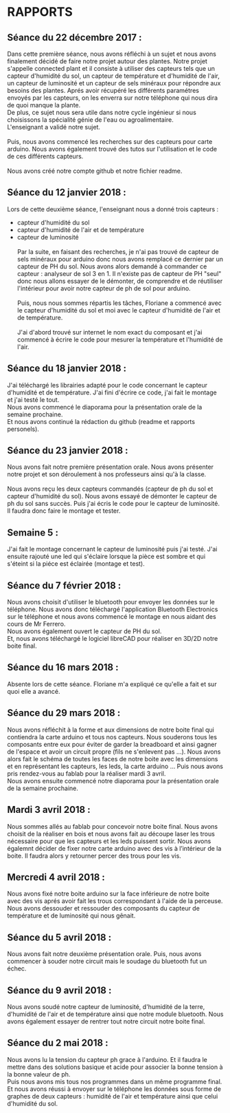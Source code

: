 
<h1> RAPPORTS </h1>

<h2> Séance du 22 décembre 2017 : </h2>

Dans cette première séance, nous avons réfléchi à un sujet et nous avons finalement décidé de faire notre projet autour des plantes. Notre projet s'appelle connected plant et il consiste à utiliser des capteurs tels que un capteur d'humidité du sol, un capteur de température et d'humidité de l'air, un capteur de luminosité et un capteur de sels minéraux pour répondre aux besoins des plantes. Aprés avoir récupéré les différents paramétres envoyés par les capteurs, on les enverra sur notre téléphone qui nous dira de quoi manque la plante. </br>
De plus, ce sujet nous sera utile dans notre cycle ingénieur si nous choisissons la spécialité génie de l'eau ou agroalimentaire.<br>
L'enseignant a validé notre sujet. </br> </br>
Puis, nous avons commencé les recherches sur des capteurs pour carte arduino. Nous avons également trouvé des tutos sur l'utilisation et le code de ces différents capteurs.</br> </br>
Nous avons créé notre compte github et notre fichier readme.

<h2> Séance du 12 janvier 2018 : </h2>

Lors de cette deuxième séance, l'enseignant nous a donné trois capteurs : 
- capteur d'humidité du sol
- capteur d'humidité de l'air et de température
- capteur de luminosité </br></br>
Par la suite, en faisant des recherches, je n'ai pas trouvé de capteur de sels minéraux pour arduino donc nous avons remplacé ce dernier par un capteur de PH du sol. Nous avons alors demandé à commander ce capteur : analyseur de sol 3 en 1. Il n'existe pas de capteur de PH "seul" donc nous allons essayer de le démonter, de comprendre et de réutiliser l'intérieur pour avoir notre capteur de ph de sol pour arduino.</br> </br>
Puis, nous nous sommes répartis les tâches, Floriane a commencé avec le capteur d'humidité du sol et moi avec le capteur d'humidité de l'air et de température. </br> </br>
J'ai d'abord trouvé sur internet le nom exact du composant et j'ai commencé à écrire le code pour mesurer la température et l'humidité de l'air.

<h2> Séance du 18 janvier 2018 : </h2>

J'ai téléchargé les librairies adapté pour le code concernant le capteur d'humidité et de température.
J'ai fini d'écrire ce code, j'ai fait le montage et j'ai testé le tout. </br>  Nous avons commencé le diaporama pour la présentation orale de la semaine prochaine. </br> Et nous avons continué la rédaction du github (readme et rapports personels).

<h2> Séance du 23 janvier 2018 : </h2>

Nous avons fait notre première présentation orale. Nous avons présenter notre projet et son déroulement à nos professeurs ainsi qu'à la classe. </br> </br>
Nous avons reçu les deux capteurs commandés (capteur de ph du sol et capteur d'humidité du sol). Nous avons essayé de démonter le capteur de ph du sol sans succès. Puis j'ai écris le code pour le capteur de luminosité. Il faudra donc faire le montage et tester.

<h2> Semaine 5 : </h2>

J'ai fait le montage concernant le capteur de luminosité puis j'ai testé. J'ai ensuite rajouté une led qui s'éclaire lorsque la pièce est sombre et qui s'éteint si la piéce est éclairée (montage et test).

<h2> Séance du 7 février 2018 : </h2>

Nous avons choisit d'utiliser le bluetooth pour envoyer les données sur le téléphone. Nous avons donc téléchargé l'application Bluetooth Electronics sur le téléphone et nous avons commencé le montage en nous aidant des cours de Mr Ferrero. </br> 
Nous avons également ouvert le capteur de PH du sol. </br>
Et, nous avons téléchargé le logiciel libreCAD pour réaliser en 3D/2D notre boite final.

<h2> Séance du 16 mars 2018 : </h2>

Absente lors de cette séance. Floriane m'a expliqué ce qu'elle a fait et sur quoi elle a avancé.

<h2> Séance du 29 mars 2018 : </h2>

Nous avons réfléchit à la forme et aux dimensions de notre boite final qui contiendra la carte arduino et tous nos capteurs. Nous souderons tous les composants entre eux pour éviter de garder la breadboard et ainsi gagner de l'espace et avoir un circuit propre (fils ne s'enlevent pas ...). Nous avons alors fait le schéma de toutes les faces de notre boite avec les dimensions et en représentant les capteurs, les leds, la carte arduino ... Puis nous avons pris rendez-vous au fablab pour la réaliser mardi 3 avril. </br>
Nous avons ensuite commencé notre diaporama pour la présentation orale de la semaine prochaine.

<h2> Mardi 3 avril 2018 : </h2>

Nous sommes allés au fablab pour concevoir notre boite final. Nous avons choisit de la réaliser en bois et nous avons fait au découpe laser les trous nécessaire pour que les capteurs et les leds puissent sortir. Nous avons égalemnt décider de fixer notre carte arduino avec des vis à l’intérieur de la boite. Il faudra alors y retourner percer des trous pour les vis.

<h2> Mercredi 4 avril 2018 : </h2>

Nous avons fixé notre boite arduino sur la face inférieure de notre boite avec des vis aprés avoir fait les trous correspondant à l'aide de la perceuse. Nous avons dessouder et ressouder des composants du capteur de température et de luminosité qui nous gênait.

<h2> Séance du 5 avril 2018 : </h2>

Nous avons fait notre deuxième présentation orale. 
Puis, nous avons commencer à souder notre circuit mais le soudage du bluetooth fut un échec.

<h2> Séance du 9 avril 2018 : </h2>

Nous avons soudé notre capteur de luminosité, d'humidité de la terre, d'humidité de l'air et de température ainsi que notre module bluetooth. Nous avons également essayer de rentrer tout notre circuit notre boite final.

<h2> Séance du 2 mai 2018 : </h2>

Nous avons lu la tension du capteur ph grace à l'arduino. Et il faudra le mettre dans des solutions basique et acide pour associer la bonne tension à la bonne valeur de ph. <br> Puis nous avons mis tous nos programmes dans un même programme final. Et nous avons réussi à envoyer sur le téléphone les données sous forme de graphes de deux capteurs : humidité de l'air et température ainsi que celui d'humidité du sol.
